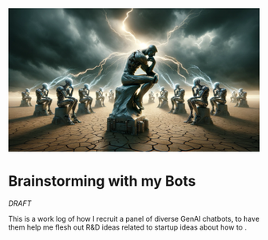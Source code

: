 <banner class="page-header" role="banner">
  <img src="../assets/images/brainstorming.webp" alt="Banner Image" style="">
</banner>

# Brainstorming with my Bots

*DRAFT*

This is a work log of how I recruit a panel of diverse GenAI chatbots, to have them help me flesh out R&D ideas related to startup ideas about how to .


## 


<!-- <banner class="page-header" role="banner">
  <img src="../assets/images/brainstorming.webp" alt="Banner Image">
</banner> -->
